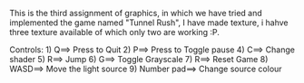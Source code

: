 This is the third assignment of graphics, in which we have tried and implemented the game named "Tunnel Rush",
I have made texture, i hahve three texture available of which only two are working :P.

Controls:
    1) Q==> Press to Quit
    2) P==> Press to Toggle pause
    4) C==> Change shader
    5) R==> Jump
    6) G==> Toggle Grayscale
    7) R==> Reset Game
    8) WASD==> Move the light source
    9) Number pad==> Change source colour
